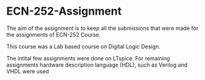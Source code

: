 # ECN-252-Assignment
The aim of the assignment is to keep all the submissions that were made for the assignments of ECN-252 Course.
 
This course was a Lab based course on Digital Logic Design.

The intital few assignments were done on LTspice. For remaining assignments hardware description language (HDL), such as Verilog and VHDL were used
